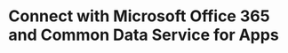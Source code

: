 # Connect with Microsoft Office 365 and Common Data Service for Apps

<!-- https://docs.microsoft.com/en-us/dynamics365/customer-engagement/developer/connect-microsoft-office-365 -->